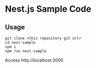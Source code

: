 #  Nest.js Sample Code

## Usage

```
git clone <this repository git url>
cd nest-sample
npm i
npm run nest-sample
```

Access http://localhost:3000
